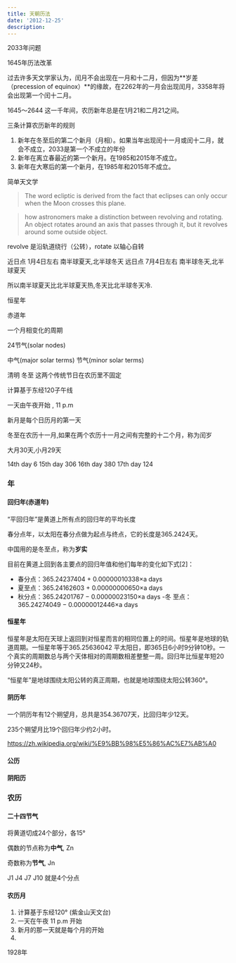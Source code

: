 ```yaml
---
title: 天朝历法
date: '2012-12-25'
description:
---
```


2033年问题

1645年历法改革

过去许多天文学家认为，闰月不会出现在一月和十二月，但因为**岁差（precession of equinox）**的缘故，在2262年的一月会出现闰月，3358年将会出现第一个闰十二月。

1645～2644 这一千年间，农历新年总是在1月21和二月21之间。

三条计算农历新年的规则

1. 新年在冬至后的第二个新月（月相）。如果当年出现闰十一月或闰十二月，就会不成立，2033是第一个不成立的年份
2. 新年在离立春最近的第一个新月。在1985和2015年不成立。
3. 新年在大寒后的第一个新月，在1985年和2015年不成立。


简单天文学

> The word ecliptic is derived from the fact that eclipses can only occur when the Moon crosses this plane.

> how astronomers make a distinction between revolving and rotating. An object rotates around an axis that passes through it, but it revolves around some outside object.

revolve 是沿轨道绕行（公转），rotate 以轴心自转

近日点 1月4日左右 南半球夏天,北半球冬天
远日点 7月4日左右 南半球冬天,北半球夏天

所以南半球夏天比北半球夏天热,冬天比北半球冬天冷.

恒星年

赤道年

一个月相变化的周期


24节气(solar nodes)

中气(major solar terms) 节气(minor solar terms)

清明 冬至 这两个传统节日在农历里不固定


计算基于东经120子午线

一天由午夜开始 , 11 p.m 

新月是每个日历月的第一天

冬至在农历十一月,如果在两个农历十一月之间有完整的十二个月，称为闰岁


大月30天,小月29天

14th day 6
15th day 306
16th day 380
17th day 124


### 年

#### 回归年(赤道年)

“平回归年”是黄道上所有点的回归年的平均长度

春分点年，以太阳在春分点做为起点与终点，它的长度是365.2424天。

中国用的是冬至点，称为**岁实**


目前在黄道上回到各主要点的回归年值和他们每年的变化如下式[2]：
- 春分点：365.24237404 + 0.00000010338×a days
- 夏至点：365.24162603 + 0.00000000650×a days
- 秋分点：365.24201767 − 0.00000023150×a days
-冬 至点：365.24274049 − 0.00000012446×a days

#### 恒星年

恒星年是太阳在天球上返回到对恒星而言的相同位置上的时间。恒星年是地球的轨道周期。一恒星年等于365.25636042 平太阳日，即365日6小时9分钟10秒。一个真实的周期数总与两个天体相对的周期数相差整整一周。回归年比恒星年短20分钟又24秒。

“恒星年”是地球围绕太阳公转的真正周期，也就是地球围绕太阳公转360°。


#### 阴历年

一个阴历年有12个朔望月，总共是354.36707天，比回归年少12天。

235个朔望月比19个回归年少约2小时。

https://zh.wikipedia.org/wiki/%E9%BB%98%E5%86%AC%E7%AB%A0


#### 公历

#### 阴阳历


### 农历

#### 二十四节气

将黄道切成24个部分，各15°

偶数的节点称为**中气**, Zn

奇数称为**节气**, Jn

J1 J4 J7 J10 就是4个分点

#### 农历月

1. 计算基于东经120° (紫金山天文台)
2. 一天在午夜 11 p.m 开始
3. 新月的那一天就是每个月的开始
4. 


1928年

